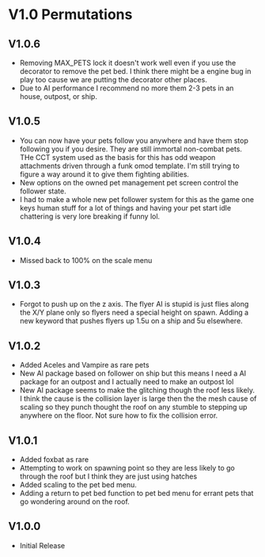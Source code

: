 # V1.0 Permutations

## V1.0.6
* Removing MAX_PETS lock it doesn't work well even if you use the decorator to remove the pet bed. I think there might be a engine bug in play too cause we are putting the decorator other places. 
* Due to AI performance I recommend no more them 2-3 pets in an house, outpost, or ship. 

## V1.0.5
* You can now have your pets follow you anywhere and have them stop following you if you desire. They are still immortal non-combat pets. THe CCT system used as the basis for this has odd weapon attachments driven through a funk omod template. I'm still trying to figure a way around it to give them fighting abilities. 
* New options on the owned pet management pet screen control the follower state. 
* I had to make a whole new pet follower system for this as the game one keys human stuff for a lot of things and having your pet start idle chattering is very lore breaking if funny lol. 

## V1.0.4
* Missed back to 100% on the scale menu

## V1.0.3
* Forgot to push up on the z axis. The flyer AI is stupid is just flies along the X/Y plane only so flyers need a special height on spawn. Adding a new keyword that pushes flyers up 1.5u on a ship and 5u elsewhere. 

## V1.0.2
* Added Aceles and Vampire as rare pets
* New AI package based on follower on ship but this means I need a AI package for an outpost and I actually need to make an outpost lol
* New AI package seems to make the glitching though the roof less likely. I think the cause is the collision layer is large then the the mesh cause of scaling so they punch thought the roof on any stumble to stepping up anywhere on the floor. Not sure how to fix the collision error. 

## V1.0.1
* Added foxbat as rare
* Attempting to work on spawning point so they are less likely to go through the roof but I think they are just using hatches
* Added scaling to the pet bed menu.
* Adding a return to pet bed function to pet bed menu for errant pets that go wondering around on the roof. 

## V1.0.0
* Initial Release